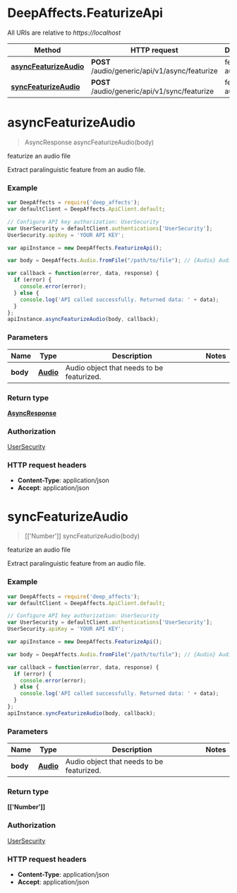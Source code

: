 # DeepAffects.FeaturizeApi

All URIs are relative to *https://localhost*

Method | HTTP request | Description
------------- | ------------- | -------------
[**asyncFeaturizeAudio**](FeaturizeApi.md#asyncFeaturizeAudio) | **POST** /audio/generic/api/v1/async/featurize | featurize an audio file
[**syncFeaturizeAudio**](FeaturizeApi.md#syncFeaturizeAudio) | **POST** /audio/generic/api/v1/sync/featurize | featurize an audio file


<a name="asyncFeaturizeAudio"></a>
# **asyncFeaturizeAudio**
> AsyncResponse asyncFeaturizeAudio(body)

featurize an audio file

Extract paralinguistic feature from an audio file.

### Example
```javascript
var DeepAffects = require('deep_affects');
var defaultClient = DeepAffects.ApiClient.default;

// Configure API key authorization: UserSecurity
var UserSecurity = defaultClient.authentications['UserSecurity'];
UserSecurity.apiKey = 'YOUR API KEY';

var apiInstance = new DeepAffects.FeaturizeApi();

var body = DeepAffects.Audio.fromFile("/path/to/file"); // {Audio} Audio object

var callback = function(error, data, response) {
  if (error) {
    console.error(error);
  } else {
    console.log('API called successfully. Returned data: ' + data);
  }
};
apiInstance.asyncFeaturizeAudio(body, callback);
```

### Parameters

Name | Type | Description  | Notes
------------- | ------------- | ------------- | -------------
 **body** | [**Audio**](Audio.md)| Audio object that needs to be featurized. |

### Return type

[**AsyncResponse**](AsyncResponse.md)

### Authorization

[UserSecurity](../README.md#UserSecurity)

### HTTP request headers

 - **Content-Type**: application/json
 - **Accept**: application/json

<a name="syncFeaturizeAudio"></a>
# **syncFeaturizeAudio**
> [[&#39;Number&#39;]] syncFeaturizeAudio(body)

featurize an audio file

Extract paralinguistic feature from an audio file.

### Example
```javascript
var DeepAffects = require('deep_affects');
var defaultClient = DeepAffects.ApiClient.default;

// Configure API key authorization: UserSecurity
var UserSecurity = defaultClient.authentications['UserSecurity'];
UserSecurity.apiKey = 'YOUR API KEY';

var apiInstance = new DeepAffects.FeaturizeApi();

var body = DeepAffects.Audio.fromFile("/path/to/file"); // {Audio} Audio object

var callback = function(error, data, response) {
  if (error) {
    console.error(error);
  } else {
    console.log('API called successfully. Returned data: ' + data);
  }
};
apiInstance.syncFeaturizeAudio(body, callback);
```

### Parameters

Name | Type | Description  | Notes
------------- | ------------- | ------------- | -------------
 **body** | [**Audio**](Audio.md)| Audio object that needs to be featurized. |

### Return type

**[[&#39;Number&#39;]]**

### Authorization

[UserSecurity](../README.md#UserSecurity)

### HTTP request headers

 - **Content-Type**: application/json
 - **Accept**: application/json
